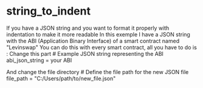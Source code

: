 # string_to_indent
If you have a JSON string and you want to format it properly with indentation to make it more readable
In this exemple I have a JSON string with the ABI (Application Binary Interface) of a smart contract named "Levinswap"
You can do this with every smart contract, all you have to do is : 
Change this part
    # Example JSON string representing the ABI
    abi_json_string =  your ABI

And change the file directory
    # Define the file path for the new JSON file
    file_path = "C:/Users/path/to/new_file.json"
